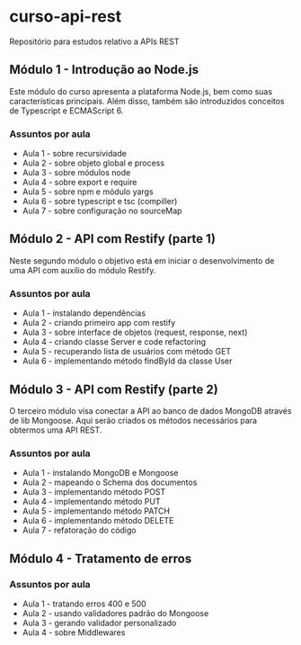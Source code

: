 # curso-api-rest
Repositório para estudos relativo a APIs REST

## Módulo 1 - Introdução ao Node.js

Este módulo do curso apresenta a plataforma Node.js, bem como suas características principais.
Além disso, também são introduzidos conceitos de Typescript e ECMAScript 6.

### Assuntos por aula

* Aula 1 - sobre recursividade
* Aula 2 - sobre objeto global e process
* Aula 3 - sobre módulos node
* Aula 4 - sobre export e require
* Aula 5 - sobre npm e módulo yargs
* Aula 6 - sobre typescript e tsc (compiller)
* Aula 7 - sobre configuração no sourceMap

## Módulo 2 - API com Restify (parte 1)

Neste segundo módulo o objetivo está em iniciar o desenvolvimento de uma API com auxílio do módulo Restify.

### Assuntos por aula

* Aula 1 - instalando dependências
* Aula 2 - criando primeiro app com restify
* Aula 3 - sobre interface de objetos (request, response, next)
* Aula 4 - criando classe Server e code refactoring
* Aula 5 - recuperando lista de usuários com método GET
* Aula 6 - implementando método findById da classe User

## Módulo 3 - API com Restify (parte 2)

O terceiro módulo visa conectar a API ao banco de dados MongoDB através de lib Mongoose. Aqui serão criados os métodos necessários para obtermos uma API REST.

### Assuntos por aula

* Aula 1 - instalando MongoDB e Mongoose
* Aula 2 - mapeando o Schema dos documentos
* Aula 3 - implementando método POST
* Aula 4 - implementando método PUT
* Aula 5 - implementando método PATCH
* Aula 6 - implementando método DELETE
* Aula 7 - refatoração do código

## Módulo 4 - Tratamento de erros



### Assuntos por aula

* Aula 1 - tratando erros 400 e 500
* Aula 2 - usando validadores padrão do Mongoose
* Aula 3 - gerando validador personalizado
* Aula 4 - sobre Middlewares